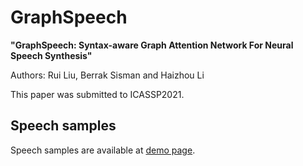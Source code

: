 # GraphSpeech

__"GraphSpeech: Syntax-aware Graph Attention Network For Neural Speech Synthesis"__

Authors: Rui Liu, Berrak Sisman and Haizhou Li

This paper was submitted to ICASSP2021. 

## Speech samples


Speech samples are available at [demo page](https://ttslr.github.io/GraphSpeech/).




 
